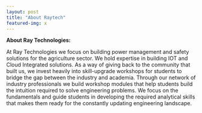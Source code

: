 ```yaml
---
layout: post
title: "About Raytech"
featured-img: x
---
```


**About Ray Technologies:**

At Ray Technologies we focus on building power management and safety solutions for the agriculture sector. We hold expertise in building IOT and Cloud Integrated solutions. As a way of giving back to the community that built us, we invest heavily into skill-upgrade workshops for students to bridge the gap between the industry and academia. Through our network of industry professionals we build workshop modules that help students build the intuition required to solve engineering problems. We focus on the fundamentals and guide students in developing the required analytical skills that makes them ready for the constantly updating engineering landscape.
